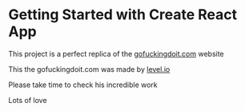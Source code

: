 # Getting Started with Create React App

This project is a perfect replica of the [gofuckingdoit.com](gofuckingdoit) website

This the gofuckingdoit.com was made by [level.io](level.io)

Please take time to check his incredible work

Lots of love
